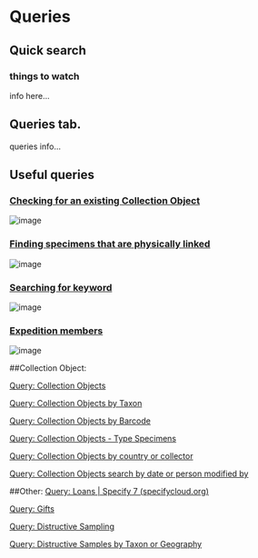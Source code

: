 # Queries
## Quick search


### things to watch
info here...

## Queries tab.  
queries info...

## Useful queries

### [Checking for an existing Collection Object](https://herb-rbge.specifycloud.org/specify/query/90/)
![image](https://user-images.githubusercontent.com/6713716/174097190-c935aedb-3fb0-41fb-9087-e6decd8ac0cf.png)

### [Finding specimens that are physically linked](https://herb-rbge.specifycloud.org/specify/query/91/)
![image](https://user-images.githubusercontent.com/6713716/174116304-38d2b655-cde6-4c9e-942d-880a6aa5aca0.png)

### [Searching for keyword](https://herb-rbge.specifycloud.org/specify/query/92/)
![image](https://user-images.githubusercontent.com/6713716/174169890-02a288c8-0491-48d4-b6c8-9e2f7fb0da18.png)

### [Expedition members](https://herb-rbge.specifycloud.org/specify/query/93/)
![image](https://user-images.githubusercontent.com/6713716/174185121-a632f09c-a779-4a6a-a125-cdb31855747b.png)

##Collection Object:

[Query: Collection Objects](https://herb-rbge.specifycloud.org/specify/query/5/)

[Query: Collection Objects by Taxon](https://herb-rbge.specifycloud.org/specify/query/43/)

[Query: Collection Objects by Barcode](https://herb-rbge.specifycloud.org/specify/query/21/)

[Query: Collection Objects - Type Specimens](https://herb-rbge.specifycloud.org/specify/query/10/)

[Query: Collection Objects by country or collector](https://herb-rbge.specifycloud.org/specify/query/8/)

[Query: Collection Objects search by date or person modified by](https://herb-rbge.specifycloud.org/specify/query/9/)


##Other:
[Query: Loans | Specify 7 (specifycloud.org)](https://herb-rbge.specifycloud.org/specify/query/6/)

[Query: Gifts ](https://herb-rbge.specifycloud.org/specify/query/19/)

[Query: Distructive Sampling ](https://herb-rbge.specifycloud.org/specify/query/20/)

[Query: Distructive Samples by Taxon or Geography](https://herb-rbge.specifycloud.org/specify/query/7/)

